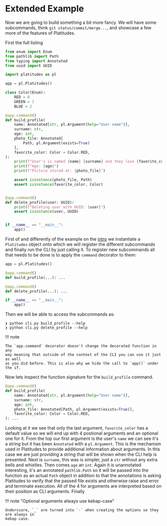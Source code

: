 # Extended Example

Now we are going to build something a bit more fancy. We will have some
subcommands, think `git status/commit/merge...`, and showcase a few more of the
features of Platitudes. 

First the full listing

```python
from enum import Enum
from pathlib import Path
from typing import Annotated
from uuid import UUID

import platitudes as pl

app = pl.Platitudes()

class Color(Enum):
    RED = 0
    GREEN = 1
    BLUE = 2

@app.command()
def build_profile(
    name: Annotated[str, pl.Argument(help="User name")],
    surname: str,
    age: int,
    photo_file: Annotated[
        Path, pl.Argument(exists=True)
    ],
    favorite_color: Color = Color.RED,
):
    print(f"User's is named {name} {surname} and they love {favorite_color}")
    print(f"Age: {age}")
    print(f"Picture stored at: {photo_file}")

    assert isinstance(photo_file, Path)
    assert isinstance(favorite_color, Color)


@app.command()
def delete_profile(user: UUID):
    print(f"Deleting user with UUID: {user}")
    assert isinstance(user, UUID)


if __name__ == "__main__":
    app()
```

First of and differently of the example on the [intro](index.md) we instantiate a `Platitudes`
object onto which we will register the different subcommands and finally run the CLI
by just calling it. To register new subcommands all that needs to be done is to apply
the `command` decorator to them:

```python
app = pl.Platitudes()

@app.command()
def build_profile(...): ...

@app.command()
def delete_profile(...): ...

if __name__ == "__main__":
    app()
```

Then we will be able to access the subcommands as:

```
❯ python cli.py build_profile --help
❯ python cli.py delete_profile --help
```

!!! note

    The `app.command` decorator doesn't change the decorated function in any
    way meaning that outside of the context of the CLI you can use it just as well
    as you did before. This is also why we hide the call to `app()` under the if.

Now lets inspect the function signature for the `build_profile` command.

```python
@app.command()
def build_profile(
    name: Annotated[str, pl.Argument(help="User name")],
    surname: str,
    age: int,
    photo_file: Annotated[Path, pl.Argument(exists=True)],
    favorite_color: Color = Color.RED,
): ...
```

Looking at it we see that only the last argument, `favorite_color` has a
default value so we will end up with 4 postional arguments and an optional one
for it. From the top our first argument is the user's `name` we can see it's a
string but it has been `Annotated` with a `pl.Argument`. This is the mechanism
used in Platitudes to provide additional information about arguments. In this
case we are just providing a string that will be shown when the CLI help is
presented. Next is `surname`, this was is simpler, just a `str` without any
extra bells and whistles. Then comes `age` an `int`. Again it is unannotated
interesting, it's an annotated `pathlib.Path` so it will be passed into the
function as an actual `Path` object in addition to that the annotations is
asking Platitudes to verify that the passed file exists and otherwise raise and
error and terminate execution. All of the 4 for arguments are interpreted based
on their position as CLI arguments. Finally

!!! note  "Optional arguments always use kebap-case"

    Underscore, `_` are turned into `-` when creating the options so they are always in
    kebap case.



